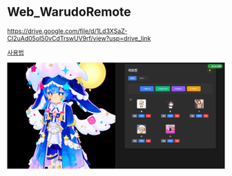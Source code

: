 # Web_WarudoRemote
https://drive.google.com/file/d/1Ld3XSaZ-CI2uAd05oI50vCdTrswUV9rf/view?usp=drive_link

[사용법](https://youtu.be/rHS3vcPUAUQ)

[![Preview](./README/Preview.png)](https://youtu.be/rHS3vcPUAUQ)